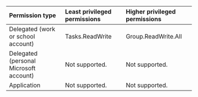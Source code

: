 |Permission type|Least privileged permissions|Higher privileged permissions|
|:---|:---|:---|
|Delegated (work or school account)|Tasks.ReadWrite|Group.ReadWrite.All|
|Delegated (personal Microsoft account)|Not supported.|Not supported.|
|Application|Not supported.|Not supported.|